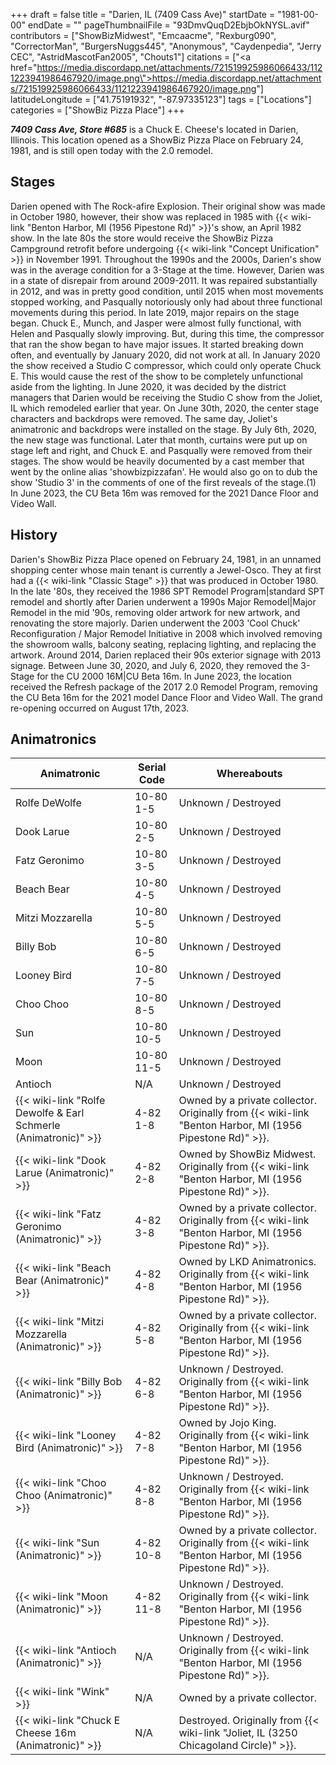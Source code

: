 +++
draft = false
title = "Darien, IL (7409 Cass Ave)"
startDate = "1981-00-00"
endDate = ""
pageThumbnailFile = "93DmvQuqD2EbjbOkNYSL.avif"
contributors = ["ShowBizMidwest", "Emcaacme", "Rexburg090", "CorrectorMan", "BurgersNuggs445", "Anonymous", "Caydenpedia", "Jerry CEC", "AstridMascotFan2005", "Chouts1"]
citations = ["<a href=\"https://media.discordapp.net/attachments/721519925986066433/1121223941986467920/image.png\">https://media.discordapp.net/attachments/721519925986066433/1121223941986467920/image.png</a>"]
latitudeLongitude = ["41.75191932", "-87.97335123"]
tags = ["Locations"]
categories = ["ShowBiz Pizza Place"]
+++

***7409 Cass Ave, Store #685*** is a Chuck E. Cheese's located in Darien, Illinois. This location opened as a ShowBiz Pizza Place on February 24, 1981, and is still open today with the 2.0 remodel.

## Stages

Darien opened with The Rock-afire Explosion. Their original show was made in October 1980, however, their show was replaced in 1985 with {{< wiki-link "Benton Harbor, MI (1956 Pipestone Rd)" >}}'s show, an April 1982 show. In the late 80s the store would receive the ShowBiz Pizza Campground retrofit before undergoing {{< wiki-link "Concept Unification" >}} in November 1991. Throughout the 1990s and the 2000s, Darien's show was in the average condition for a 3-Stage at the time. However, Darien was in a state of disrepair from around 2009-2011. It was repaired substantially in 2012, and was in pretty good condition, until 2015 when most movements stopped working, and Pasqually notoriously only had about three functional movements during this period. In late 2019, major repairs on the stage began. Chuck E., Munch, and Jasper were almost fully functional, with Helen and Pasqually slowly improving. But, during this time, the compressor that ran the show began to have major issues. It started breaking down often, and eventually by January 2020, did not work at all. In January 2020 the show received a Studio C compressor, which could only operate Chuck E. This would cause the rest of the show to be completely unfunctional aside from the lighting. In June 2020, it was decided by the district managers that Darien would be receiving the Studio C show from the Joliet, IL which remodeled earlier that year. On June 30th, 2020, the center stage characters and backdrops were removed. The same day, Joliet's animatronic and backdrops were installed on the stage. By July 6th, 2020, the new stage was functional. Later that month, curtains were put up on stage left and right, and Chuck E. and Pasqually were removed from their stages. The show would be heavily documented by a cast member that went by the online alias 'showbizpizzafan'. He would also go on to dub the show 'Studio 3' in the comments of one of the first reveals of the stage.(1) In June 2023, the CU Beta 16m was removed for the 2021 Dance Floor and Video Wall.

## History

Darien's ShowBiz Pizza Place opened on February 24, 1981, in an unnamed shopping center whose main tenant is currently a Jewel-Osco. They at first had a {{< wiki-link "Classic Stage" >}} that was produced in October 1980. In the late '80s, they received the 1986 SPT Remodel Program|standard SPT remodel and shortly after Darien underwent a 1990s Major Remodel|Major Remodel in the mid '90s, removing older artwork for new artwork, and renovating the store majorly. Darien underwent the 2003 'Cool Chuck' Reconfiguration / Major Remodel Initiative in 2008 which involved removing the showroom walls, balcony seating, replacing lighting, and replacing the artwork. Around 2014, Darien replaced their 90s exterior signage with 2013 signage. Between June 30, 2020, and July 6, 2020, they removed the 3-Stage for the CU 2000 16M|CU Beta 16m. In June 2023, the location received the Refresh package of the 2017 2.0 Remodel Program, removing the CU Beta 16m for the 2021 model Dance Floor and Video Wall. The grand re-opening occurred on August 17th, 2023.

## Animatronics

| Animatronic                                                               | Serial Code | Whereabouts                                                                                                    |
|---------------------------------------------------------------------------|-------------|----------------------------------------------------------------------------------------------------------------|
| Rolfe DeWolfe                                                             | 10-80 1-5   | Unknown / Destroyed                                                                                            |
| Dook Larue                                                                | 10-80 2-5   | Unknown / Destroyed                                                                                            |
| Fatz Geronimo                                                             | 10-80 3-5   | Unknown / Destroyed                                                                                            |
| Beach Bear                                                                | 10-80 4-5   | Unknown / Destroyed                                                                                            |
| Mitzi Mozzarella                                                          | 10-80 5-5   | Unknown / Destroyed                                                                                            |
| Billy Bob                                                                 | 10-80 6-5   | Unknown / Destroyed                                                                                            |
| Looney Bird                                                               | 10-80 7-5   | Unknown / Destroyed                                                                                            |
| Choo Choo                                                                 | 10-80 8-5   | Unknown / Destroyed                                                                                            |
| Sun                                                                       | 10-80 10-5  | Unknown / Destroyed                                                                                            |
| Moon                                                                      | 10-80 11-5  | Unknown / Destroyed                                                                                            |
| Antioch                                                                   | N/A         | Unknown / Destroyed                                                                                            |
| {{< wiki-link "Rolfe Dewolfe &amp; Earl Schmerle (Animatronic)" >}} | 4-82 1-8    | Owned by a private collector. Originally from {{< wiki-link "Benton Harbor, MI (1956 Pipestone Rd)" >}}. |
| {{< wiki-link "Dook Larue (Animatronic)" >}}                        | 4-82 2-8    | Owned by ShowBiz Midwest. Originally from {{< wiki-link "Benton Harbor, MI (1956 Pipestone Rd)" >}}.     |
| {{< wiki-link "Fatz Geronimo (Animatronic)" >}}                     | 4-82 3-8    | Owned by a private collector. Originally from {{< wiki-link "Benton Harbor, MI (1956 Pipestone Rd)" >}}. |
| {{< wiki-link "Beach Bear (Animatronic)" >}}                        | 4-82 4-8    | Owned by LKD Animatronics. Originally from {{< wiki-link "Benton Harbor, MI (1956 Pipestone Rd)" >}}.    |
| {{< wiki-link "Mitzi Mozzarella (Animatronic)" >}}                  | 4-82 5-8    | Owned by a private collector. Originally from {{< wiki-link "Benton Harbor, MI (1956 Pipestone Rd)" >}}. |
| {{< wiki-link "Billy Bob (Animatronic)" >}}                         | 4-82 6-8    | Unknown / Destroyed. Originally from {{< wiki-link "Benton Harbor, MI (1956 Pipestone Rd)" >}}.          |
| {{< wiki-link "Looney Bird (Animatronic)" >}}                       | 4-82 7-8    | Owned by Jojo King. Originally from {{< wiki-link "Benton Harbor, MI (1956 Pipestone Rd)" >}}.           |
| {{< wiki-link "Choo Choo (Animatronic)" >}}                         | 4-82 8-8    | Unknown / Destroyed. Originally from {{< wiki-link "Benton Harbor, MI (1956 Pipestone Rd)" >}}.          |
| {{< wiki-link "Sun (Animatronic)" >}}                               | 4-82 10-8   | Owned by a private collector. Originally from {{< wiki-link "Benton Harbor, MI (1956 Pipestone Rd)" >}}. |
| {{< wiki-link "Moon (Animatronic)" >}}                              | 4-82 11-8   | Unknown / Destroyed. Originally from {{< wiki-link "Benton Harbor, MI (1956 Pipestone Rd)" >}}.          |
| {{< wiki-link "Antioch (Animatronic)" >}}                           | N/A         | Unknown / Destroyed. Originally from {{< wiki-link "Benton Harbor, MI (1956 Pipestone Rd)" >}}.          |
| {{< wiki-link "Wink" >}}                                            | N/A         | Owned by a private collector.                                                                                  |
| {{< wiki-link "Chuck E Cheese 16m (Animatronic)" >}}                | N/A         | Destroyed. Originally from {{< wiki-link "Joliet, IL (3250 Chicagoland Circle)" >}}.                     |